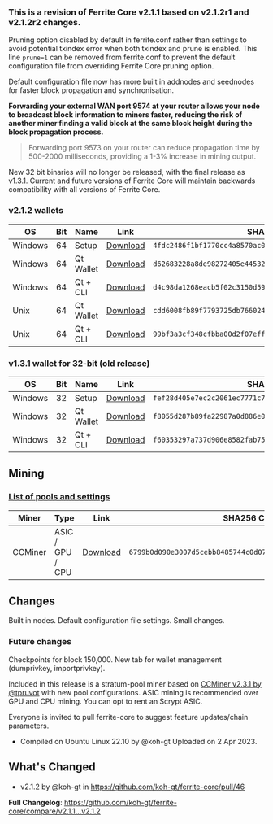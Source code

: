 ### This is a revision of Ferrite Core v2.1.1 based on v2.1.2r1 and v2.1.2r2 changes. 

Pruning option disabled by default in ferrite.conf rather than settings to avoid potential txindex error when both txindex and prune is enabled. This line `prune=1` can be removed from ferrite.conf to prevent the default configuration file from overriding Ferrite Core pruning option.

Default configuration file now has more built in addnodes and seednodes for faster block propagation and synchronisation.

**Forwarding your external WAN port 9574 at your router allows your node to broadcast block information to miners faster, reducing the risk of another miner finding a valid block at the same block height during the block propagation process.** 
> Forwarding port 9573 on your router can reduce propagation time by 500-2000 milliseconds, providing a 1-3% increase in mining output.

New 32 bit binaries will no longer be released, with the final release as v1.3.1. Current and future versions of Ferrite Core will maintain backwards compatibility with all versions of Ferrite Core.

### v2.1.2 wallets
| OS                        | Bit      | Name                   | Link                              | SHA256 Checksum                         |
|--------------------|-------|---------------------|--------------------------|---------------------------------------|
| Windows             | 64     | Setup                     | [Download](https://github.com/koh-gt/ferrite-core/releases/download/v2.1.2/ferrite-2.1.2-win64-setup.exe) | `4fdc2486f1bf1770cc4a8570ac0e620c44d1128fd29d3a5d823d86532a6da7d0` |
| Windows             | 64     | Qt Wallet               | [Download](https://github.com/koh-gt/ferrite-core/releases/download/v2.1.2/ferrite-qt.exe) |  `d62683228a8de98272405e445327e22fb4952bd3b0c09e1cba4b8f9fa65c64fa` |
| Windows             | 64     | Qt + CLI               | [Download](https://github.com/koh-gt/ferrite-core/releases/download/v2.1.2/ferrite-2.1.2.7z) | `d4c98da1268eacb5f02c3150d599d2dca5a0e2055ae369bf07ee293e3705b832` |
| Unix                     | 64     | Qt Wallet                | [Download](https://github.com/koh-gt/ferrite-core/releases/download/v2.1.2/ferrite-qt.7z) | `cdd6008fb89f7793725db766024d2459d1b015ecda6e1f81994fcbb0ebfae726` |
| Unix                     |  64     | Qt + CLI                | [Download](https://github.com/koh-gt/ferrite-core/releases/download/v2.1.2/ferrite-2.1.2-unix.7z)  | `99bf3a3cf348cfbba00d2f07eff5dfa73c0107e37ef794efd9356e48b345a4a1` |

### v1.3.1 wallet for 32-bit (old release)
| OS                        | Bit      | Name                   | Link                              | SHA256 Checksum                         |
|--------------------|-------|---------------------|--------------------------|---------------------------------------|
| Windows             | 32     | Setup                     | [Download](https://github.com/koh-gt/ferrite-core/releases/download/v2.0.0/ferrite-1.3.1-win32-setup.exe) | `fef28d405e7ec2c2061ec7771c7e72323a3de8c6f2709595fe76c4699e038477` |
| Windows             | 32     | Qt Wallet                | [Download](https://github.com/koh-gt/ferrite-core/releases/download/v2.0.0/ferrite-qt-x86.exe) | `f8055d287b89fa22987a0d886e0ac18953d6b7363ddfa10f2a9b6542acaa9ee2` |
| Windows             | 32     | Qt + CLI               | [Download](https://github.com/koh-gt/ferrite-core/releases/download/v2.0.0/ferrite-1.3.1.7z) | `f60353297a737d906e8582fab7565b265aaafce99f4bbf238db597369f2e9af3` |


## Mining
### [List of pools and settings](https://github.com/koh-gt/ferrite-core/wiki/Mining-Pools-List)
| Miner                  | Type                     | Link                             | SHA256 Checksum                                                                |
|-------------------|---------------------|-------------------------|-----------------------------------------------------------------|
| CCMiner             | ASIC / GPU / CPU | [Download](https://github.com/koh-gt/ferrite-core/releases/download/v1.3.0/ferrite-pool-miner-1.3.0.7z) | `6799b0d090e3007d5cebb8485744c0d07a68c5dd0f4df84c17198ba94dac2ffd` |

## Changes
Built in nodes.
Default configuration file settings.
Small changes.

### Future changes
Checkpoints for block 150,000.
New tab for wallet management (dumprivkey, importprivkey).

Included in this release is a stratum-pool miner based on [CCMiner v2.3.1 by @tpruvot](https://github.com/tpruvot/ccminer/releases/tag/2.3.1-tpruvot) with new pool configurations.
ASIC mining is recommended over GPU and CPU mining. You can opt to rent an Scrypt ASIC.

Everyone is invited to pull ferrite-core to suggest feature updates/chain parameters.

* Compiled on Ubuntu Linux 22.10 by @koh-gt
Uploaded on 2 Apr 2023.

## What's Changed
* v2.1.2 by @koh-gt in https://github.com/koh-gt/ferrite-core/pull/46

**Full Changelog**: https://github.com/koh-gt/ferrite-core/compare/v2.1.1...v2.1.2
